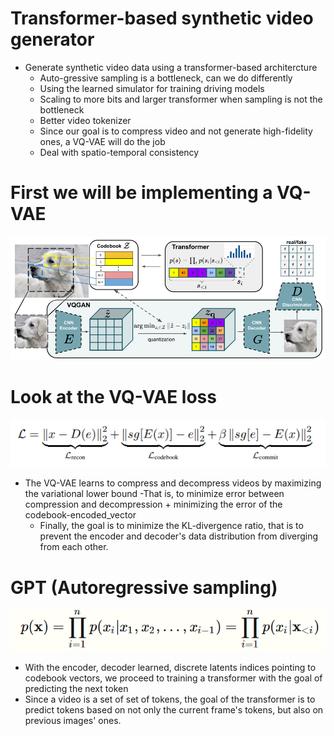 # Transformer-based synthetic video generator
- Generate synthetic video data using a transformer-based architercture
  - Auto-gressive sampling is a bottleneck, can we do differently
  - Using the learned simulator for training driving models
  - Scaling to more bits and larger transformer when sampling is not the bottleneck
  - Better video tokenizer
  - Since our goal is to compress video and not generate high-fidelity ones, a VQ-VAE will do the job
  - Deal with spatio-temporal consistency

# First we will be implementing a VQ-VAE
![#VQ-GAN Architecture](assets/vqgan.PNG)

# Look at the VQ-VAE loss
![#VQ-VAE loss](assets/vqvae_loss.PNG)

- The VQ-VAE learns to compress and decompress videos by maximizing the variational lower bound
    -That is, to minimize error between compression and decompression + minimizing the error of the codebook-encoded_vector
    - Finally, the goal is to minimize the KL-divergence ratio, that is to prevent the encoder and decoder's data distribution from diverging from each other.
# GPT (Autoregressive sampling)
![#VQ-VAE loss](assets/autoreg.PNG)
- With the encoder, decoder learned, discrete latents indices pointing to codebook vectors, we proceed to training a transformer with the goal of predicting the next token
- Since a video is a set of set of tokens, the goal of the transformer is to predict tokens based on not only the current frame's tokens, but also on previous images' ones.
  
